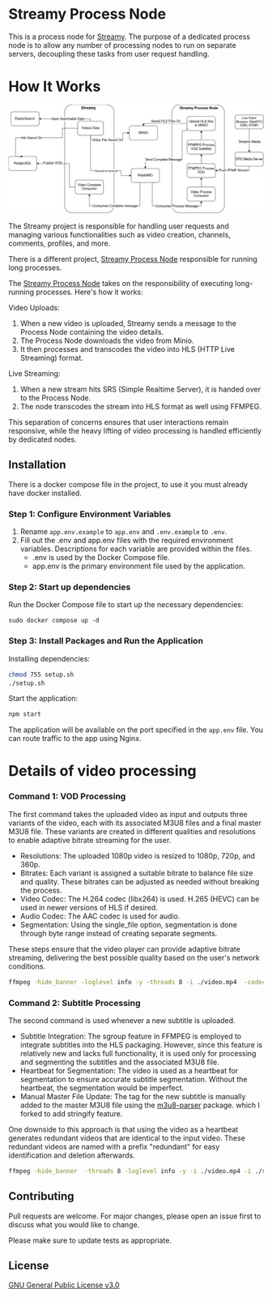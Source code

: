 # Streamy Process Node

This is a process node for [Streamy](https://github.com/miadabdi/streamy). The purpose of a dedicated process node is to allow any number of processing nodes to run on separate servers, decoupling these tasks from user request handling.

# How It Works

![streamy architecture](Streamy.drawio.png)

The Streamy project is responsible for handling user requests and managing various functionalities such as video creation, channels, comments, profiles, and more.

There is a different project, [Streamy Process Node](https://github.com/miadabdi/streamy_process_node) responsible for running long processes.

The [Streamy Process Node](https://github.com/miadabdi/streamy_process_node) takes on the responsibility of executing long-running processes. Here's how it works:

Video Uploads:

1. When a new video is uploaded, Streamy sends a message to the Process Node containing the video details.
2. The Process Node downloads the video from Minio.
3. It then processes and transcodes the video into HLS (HTTP Live Streaming) format.

Live Streaming:

1. When a new stream hits SRS (Simple Realtime Server), it is handed over to the Process Node.
2. The node transcodes the stream into HLS format as well using FFMPEG.

This separation of concerns ensures that user interactions remain responsive, while the heavy lifting of video processing is handled efficiently by dedicated nodes.

## Installation

There is a docker compose file in the project, to use it you must already have docker installed.

### Step 1: Configure Environment Variables

1. Rename `app.env.example` to `app.env` and `.env.example` to `.env`.
2. Fill out the .env and app.env files with the required environment variables. Descriptions for each variable are provided within the files.
   - .env is used by the Docker Compose file.
   - app.env is the primary environment file used by the application.

### Step 2: Start up dependencies

Run the Docker Compose file to start up the necessary dependencies:

```
sudo docker compose up -d
```

### Step 3: Install Packages and Run the Application

Installing dependencies:

```bash
chmod 755 setup.sh
./setup.sh
```

Start the application:

```bash
npm start
```

The application will be available on the port specified in the `app.env` file. You can route traffic to the app using Nginx.

# Details of video processing

### Command 1: VOD Processing

The first command takes the uploaded video as input and outputs three variants of the video, each with its associated M3U8 files and a final master M3U8 file. These variants are created in different qualities and resolutions to enable adaptive bitrate streaming for the user.

- Resolutions: The uploaded 1080p video is resized to 1080p, 720p, and 360p.
- Bitrates: Each variant is assigned a suitable bitrate to balance file size and quality. These bitrates can be adjusted as needed without breaking the process.
- Video Codec: The H.264 codec (libx264) is used. H.265 (HEVC) can be used in newer versions of HLS if desired.
- Audio Codec: The AAC codec is used for audio.
- Segmentation: Using the single_file option, segmentation is done through byte range instead of creating separate segments.

These steps ensure that the video player can provide adaptive bitrate streaming, delivering the best possible quality based on the user's network conditions.

```bash
ffmpeg -hide_banner -loglevel info -y -threads 8 -i ./video.mp4  -codec:v libx264 -crf:v 23 -profile:v high -pix_fmt:v yuv420p -rc-lookahead:v 40 -force_key_frames:v expr:'gte(t,n_forced*2.000)' -preset:v "veryfast" -b-pyramid:v "strict"   -filter_complex "[0:v]fps=fps=30,split=3[v1][v2][v3];[v1]scale=width=-2:height=1080[1080p];[v2]scale=width=-2:height=720[720p];[v3]scale=width=-2:height=360[360p]"  -map "[1080p]" -maxrate:v:0 2500000 -bufsize:v:0 5000000 -level:v:0 4.0  -map "[720p]" -maxrate:v:1 1700000 -bufsize:v:1 3200000 -level:v:1 3.1  -map "[360p]" -maxrate:v:2 800000 -bufsize:v:2 1600000 -level:v:2 3.1  -codec:a aac -ar 44100 -ac:a 2  -map 0:a:0 -b:a:0 192000  -map 0:a:0 -b:a:1 128000  -map 0:a:0 -b:a:2 96000  -f hls  -hls_flags +independent_segments+program_date_time+single_file  -hls_time 6  -hls_playlist_type vod  -hls_segment_type mpegts  -master_pl_name 'master.m3u8'  -var_stream_map 'v:0,a:0,name:1080p v:1,a:1,name:720p v:2,a:2,name:360p'  -hls_segment_filename 'segment_%v.ts' 'manifest_%v.m3u8'
```

### Command 2: Subtitle Processing

The second command is used whenever a new subtitle is uploaded.

- Subtitle Integration: The sgroup feature in FFMPEG is employed to integrate subtitles into the HLS packaging. However, since this feature is relatively new and lacks full functionality, it is used only for processing and segmenting the subtitles and the associated M3U8 file.
- Heartbeat for Segmentation: The video is used as a heartbeat for segmentation to ensure accurate subtitle segmentation. Without the heartbeat, the segmentation would be imperfect.
- Manual Master File Update: The tag for the new subtitle is manually added to the master M3U8 file using the [m3u8-parser](https://github.com/miadabdi/m3u8-parser) package. which I forked to add stringify feature.

One downside to this approach is that using the video as a heartbeat generates redundant videos that are identical to the input video. These redundant videos are named with a prefix "redundant" for easy identification and deletion afterwards.

```bash
ffmpeg -hide_banner  -threads 8 -loglevel info -y -i ./video.mp4 -i ./sub.srt -c:v copy -c:s webvtt  -map 0:v  -map 1:s -f hls -hls_time 6 -hls_playlist_type vod -hls_subtitle_path sub_vtt_%v.m3u8 -hls_segment_type mpegts -var_stream_map 'v:0,s:0,name:${langCode},sgroup:subtitle' -hls_segment_filename 'redundant_%v_%04d.ts' sub_vtt_%v.m3u8
```

## Contributing

Pull requests are welcome. For major changes, please open an issue first to discuss what you would like to change.

Please make sure to update tests as appropriate.

## License

[GNU General Public License v3.0](https://www.gnu.org/licenses/gpl-3.0.html)
